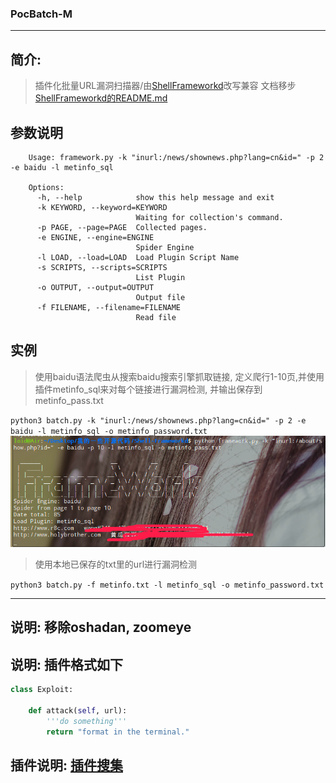### PocBatch-M
____
## 简介:
> 插件化批量URL漏洞扫描器/由[ShellFrameworkd](https://github.com/1oid/Shell-Frameworkd)改写兼容
  文档移步[ShellFrameworkd的README.md](https://github.com/1oid/Shell-Frameworkd/blob/master/README.md)

## 参数说明

        Usage: framework.py -k "inurl:/news/shownews.php?lang=cn&id=" -p 2 -e baidu -l metinfo_sql

        Options:
          -h, --help            show this help message and exit
          -k KEYWORD, --keyword=KEYWORD
                                Waiting for collection's command.
          -p PAGE, --page=PAGE  Collected pages.
          -e ENGINE, --engine=ENGINE
                                Spider Engine
          -l LOAD, --load=LOAD  Load Plugin Script Name
          -s SCRIPTS, --scripts=SCRIPTS
                                List Plugin
          -o OUTPUT, --output=OUTPUT
                                Output file
          -f FILENAME, --filename=FILENAME
                                Read file

## 实例
> 使用baidu语法爬虫从搜索baidu搜索引擎抓取链接, 
定义爬行1-10页,并使用插件metinfo_sql来对每个链接进行漏洞检测,
并输出保存到metinfo_pass.txt

`python3 batch.py -k "inurl:/news/shownews.php?lang=cn&id=" -p 2 -e baidu -l metinfo_sql -o metinfo_password.txt`
![frameworkpng01](/png/01.png)

> 使用本地已保存的txt里的url进行漏洞检测

`python3 batch.py -f metinfo.txt -l metinfo_sql -o metinfo_password.txt`

___
## 说明: 移除oshadan, zoomeye
## 说明: 插件格式如下
```python
class Exploit:

    def attack(self, url):
        '''do something'''
        return "format in the terminal."
```
## 插件说明: [插件搜集](https://github.com/1oid/cms_poc_exp)
